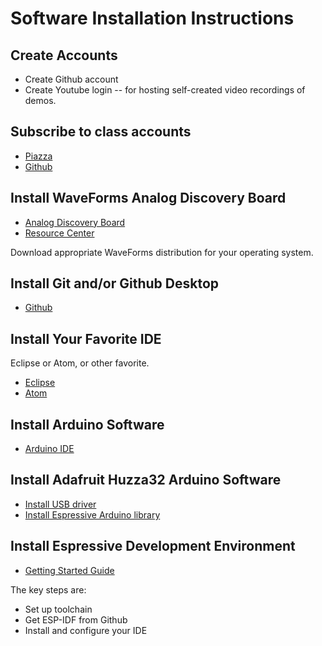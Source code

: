 # Software Installation Instructions


## Create Accounts

+ Create Github account
+ Create Youtube login -- for hosting self-created video recordings of demos.

## Subscribe to class accounts

+ [Piazza](https://piazza.com)
+ [Github](https://github.com)


## Install WaveForms Analog Discovery Board

+ [Analog Discovery Board](https://store.digilentinc.com/analog-discovery-100msps-usb-oscilloscope-logic-analyzer-limited-time/)
+ [Resource Center](https://reference.digilentinc.com/reference/instrumentation/analog-discovery/start?redirect=1)


Download appropriate WaveForms distribution for your operating system.

## Install Git and/or Github Desktop

+ [Github](https://github.com)


## Install Your Favorite IDE

Eclipse or Atom, or other favorite.
+ [Eclipse](https://www.eclipse.org)
+ [Atom](https://atom.io)

## Install Arduino Software
+ [Arduino IDE](https://www.arduino.cc/en/Main/Software)

## Install Adafruit Huzza32 Arduino Software

+ [Install USB driver](https://learn.adafruit.com/adafruit-huzzah32-esp32-feather/using-with-arduino-ide)
+ [Install Espressive Arduino library](https://github.com/espressif/arduino-esp32#using-through-arduino-ide)


## Install Espressive Development Environment

+ [Getting Started Guide](https://esp-idf.readthedocs.io/en/latest/get-started/index.html)

The key steps are:
+ Set up toolchain
+ Get ESP-IDF from Github
+ Install and configure your IDE

